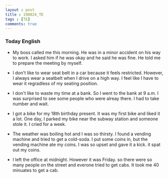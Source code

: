```yaml
---
layout : post
title : 190824_TE
tags : [TE]
comments: true
---
```

### Today English
- My boss called me this morning. He was in a minor accident on his way to work. I asked him if he was okay and he said he was fine. He told me to prepare the meeting by myself.

- I don't like to wear seat belt in a car because it feels restricted. However, I always wear a seatbelt when I drive on a high way. I feel like I have to wear it regradless of my seating position.

- I don't like to waste my time at a bank. So I went to the bank at 9 a.m. I was surprised to see some people who were alreay there. I had to take number and wait.

- I got a bike for my 18th birthday present. It was my first bike and liked it a lot. One day, I parked my bike near the subway station and someone stole it. I cried for a week.

- The weather was boiling hot and I was so thirsty. I found a vending machine and tried to get a cold-soda. I put some coins in, but the vending machine ate my coins. I was so upset and gave it a kick. it spat out my coins.

- I left the office at midnight. However it was Friday. so there were so many people on the street and everone tried to get cabs. It took me 40 minuates to get a cab.


